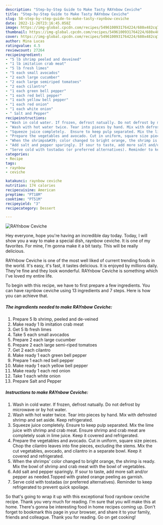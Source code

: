 ```yaml
---
description: "Step-by-Step Guide to Make Tasty RAYnbow Ceviche"
title: "Step-by-Step Guide to Make Tasty RAYnbow Ceviche"
slug: 58-step-by-step-guide-to-make-tasty-raynbow-ceviche
date: 2022-11-26T23:16:45.058Z
image: https://img-global.cpcdn.com/recipes/5496100931764224/680x482cq70/raynbow-ceviche-recipe-main-photo.jpg
thumbnail: https://img-global.cpcdn.com/recipes/5496100931764224/680x482cq70/raynbow-ceviche-recipe-main-photo.jpg
cover: https://img-global.cpcdn.com/recipes/5496100931764224/680x482cq70/raynbow-ceviche-recipe-main-photo.jpg
author: Mina Lucas
ratingvalue: 4.5
reviewcount: 27264
recipeingredient:
- "5 lb shrimp peeled and deveined"
- "1 lb imitation crab meat"
- "5 lb fresh limes"
- "5 each small avocados"
- "2 each large cucumber"
- "2 each large semiriped tomatoes"
- "2 each cilantro"
- "1 each green bell pepper"
- "1 each red bell pepper"
- "1 each yellow bell pepper"
- "1 each red onion"
- "1 each white onion"
- " Salt and Pepper"
recipeinstructions:
- "Wash in cold water. If frozen, defrost natually. Do not defrost by microwave or by hot water."
- "Wash with hot water twice. Tear into pieces by hand. Mix with defrosted shrimp and set aside. Keep refrigerated."
- "Squeeze juice completely.  Ensure to keep pulp separated. Mix the lime juice with shrimp and crab meat. Ensure shrimp and crab meat are completely soak in lime juice. Keep it covered and refrigerated."
- "Prepare the vegetables and avocado. Cut in uniform, square size pieces. Chop the cilantro leaves into fine pieces, excluding the stems. Mix the cut vegetables, avocado, and cilantro in a separate bowl. Keep it covered and refrigerated."
- "When the shrimps&#39; color changed to bright orange, the shrimp is ready. Mix the bowl of shrimp and crab meat with the bowl of vegetables."
- "Add salt and pepper sparingly. If sour to taste, add more salt and/or pepper as needed.Topped with grated orange peeling as garnish."
- "Serve cold with tostadas (or preferred alternatives). Reminder to keep refrigerated to prevent quick spoilage."
categories:
- Recipe
tags:
- raynbow
- ceviche

katakunci: raynbow ceviche 
nutrition: 174 calories
recipecuisine: American
preptime: "PT18M"
cooktime: "PT51M"
recipeyield: "3"
recipecategory: Dessert

---
```



![RAYnbow Ceviche](https://img-global.cpcdn.com/recipes/5496100931764224/680x482cq70/raynbow-ceviche-recipe-main-photo.jpg)

Hey everyone, hope you're having an incredible day today. Today, I will show you a way to make a special dish, raynbow ceviche. It is one of my favorites. For mine, I'm gonna make it a bit tasty. This will be really delicious.



RAYnbow Ceviche is one of the most well liked of current trending foods in the world. It's easy, it's fast, it tastes delicious. It is enjoyed by millions daily. They're fine and they look wonderful. RAYnbow Ceviche is something which I've loved my entire life.


To begin with this recipe, we have to first prepare a few ingredients. You can have raynbow ceviche using 13 ingredients and 7 steps. Here is how you can achieve that.

<!--inarticleads1-->

##### The ingredients needed to make RAYnbow Ceviche:

1. Prepare 5 lb shrimp, peeled and de-veined
1. Make ready 1 lb imitation crab meat
1. Get 5 lb fresh limes
1. Take 5 each small avocados
1. Prepare 2 each large cucumber
1. Prepare 2 each large semi-riped tomatoes
1. Get 2 each cilantro
1. Make ready 1 each green bell pepper
1. Prepare 1 each red bell pepper
1. Make ready 1 each yellow bell pepper
1. Make ready 1 each red onion
1. Take 1 each white onion
1. Prepare  Salt and Pepper




<!--inarticleads2-->

##### Instructions to make RAYnbow Ceviche:

1. Wash in cold water. If frozen, defrost natually. Do not defrost by microwave or by hot water.
1. Wash with hot water twice. Tear into pieces by hand. Mix with defrosted shrimp and set aside. Keep refrigerated.
1. Squeeze juice completely.  Ensure to keep pulp separated. Mix the lime juice with shrimp and crab meat. Ensure shrimp and crab meat are completely soak in lime juice. Keep it covered and refrigerated.
1. Prepare the vegetables and avocado. Cut in uniform, square size pieces. Chop the cilantro leaves into fine pieces, excluding the stems. Mix the cut vegetables, avocado, and cilantro in a separate bowl. Keep it covered and refrigerated.
1. When the shrimps&#39; color changed to bright orange, the shrimp is ready. Mix the bowl of shrimp and crab meat with the bowl of vegetables.
1. Add salt and pepper sparingly. If sour to taste, add more salt and/or pepper as needed.Topped with grated orange peeling as garnish.
1. Serve cold with tostadas (or preferred alternatives). Reminder to keep refrigerated to prevent quick spoilage.




So that's going to wrap it up with this exceptional food raynbow ceviche recipe. Thank you very much for reading. I'm sure that you will make this at home. There's gonna be interesting food in home recipes coming up. Don't forget to bookmark this page in your browser, and share it to your family, friends and colleague. Thank you for reading. Go on get cooking!
